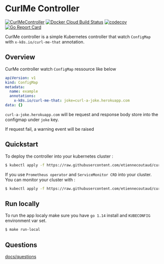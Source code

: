 # CurlMe Controller

[![CurlMeController](https://github.com/etiennecoutaud/curlme-controller/workflows/CurlMeController/badge.svg)](https://github.com/etiennecoutaud/curlme-controller/actions)
[![Docker Cloud Build Status](https://img.shields.io/docker/cloud/build/etiennecoutaud/curlme-controller)](https://hub.docker.com/repository/docker/etiennecoutaud/curlme-controller)
[![codecov](https://codecov.io/gh/etiennecoutaud/curlme-controller/branch/master/graph/badge.svg)](https://codecov.io/gh/etiennecoutaud/curlme-controller)
[![Go Report Card](https://goreportcard.com/badge/github.com/etiennecoutaud/curlme-controller)](https://goreportcard.com/report/github.com/etiennecoutaud/curlme-controller)

CurlMe controller is a simple Kubernetes controller that watch `ConfigMap` with `x-k8s.io/curl-me-that` annotation.

## Overview

CurMe controller watch `ConfigMap` ressource like below
```yaml
apiVersion: v1
kind: ConfigMap
metadata:
  name: example
  annotations:
    x-k8s.io/curl-me-that: joke=curl-a-joke.herokuapp.com
data: {}
```

`curl-a-joke.herokuapp.com` will be request and response body store into the configmap under `joke` key.

If request fail, a warning event will be raised

## Quickstart

To deploy the controller into your kubernetes cluster :

```bash
$ kubectl apply -f https://raw.githubusercontent.com/etiennecoutaud/curlme-controller/master/manifests/all-in-one.yaml
```

If you use `Prometheus operator` and `ServiceMonitor CRD` into your cluster. You can monitor your cluster with :
```bash
$ kubectl apply -f https://raw.githubusercontent.com/etiennecoutaud/curlme-controller/master/manifests/monitoring.yaml
```

## Run locally

To run the app localy make sure you have `go 1.14` install and `KUBECONFIG` environment var set.

```bash
$ make run-local
```

## Questions

[docs/questions](docs/questions.md)